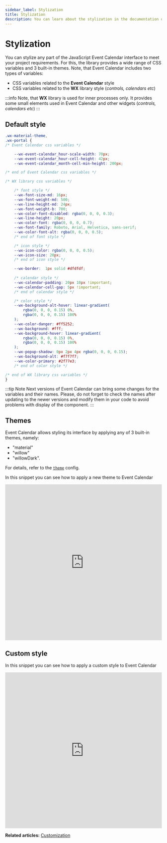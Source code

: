 ```yaml
---
sidebar_label: Stylization
title: Stylization
description: You can learn about the stylization in the documentation of the DHTMLX JavaScript Event Calendar library. Browse developer guides and API reference, try out code examples and live demos, and download a free 30-day evaluation version of DHTMLX Event Calendar.
---
```


# Stylization

You can stylize any part of the JavaScript Event Calendar interface to meet your project requirements. For this, the library provides a wide range of CSS variables and 3 built-in themes. Note, that Event Calendar includes two types of variables:
- CSS variables related to the **Event Calendar** style
- CSS variables related to the **WX** library style (*controls, calendars etc*)

:::info
Note, that **WX** library is used for inner processes only. It provides some small elements used in Event Calendar and other widgets (*controls, calendars etc*)
:::

## Default style

~~~css
.wx-material-theme,
.wx-portal {
/* Event Calendar css variables */

    --wx-event-calendar_hour-scale-width: 70px;
    --wx-event-calendar_hour-cell-height: 42px;
    --wx-event-calendar_month-cell-min-height: 200px;

/* end of Event Calendar css variables */

/* WX library css variables */

    /* font style */
    --wx-font-size-md: 16px;
    --wx-font-weight-md: 500;
    --wx-line-height-md: 24px;
    --wx-font-weight-b: 700;
    --wx-color-font-disabled: rgba(0, 0, 0, 0.3);
    --wx-line-height: 20px;
    --wx-color-font: rgba(0, 0, 0, 0.7);
    --wx-font-family: Roboto, Arial, Helvetica, sans-serif;
    --wx-color-font-alt: rgba(0, 0, 0, 0.5);
    /* end of font style */

    /* icon style */
    --wx-icon-color: rgba(0, 0, 0, 0.5);
    --wx-icon-size: 20px;
    /* end of icon style */

    --wx-border:  1px solid #dfdfdf;
    
    /* calendar style */
    --wx-calendar-padding: 20px 10px !important;
    --wx-calendar-cell-gap: 5px !important;
    /* end of calendar style */

    /* color style */
    --wx-background-alt-hover: linear-gradient(
        rgba(0, 0, 0, 0.15) 0%,
        rgba(0, 0, 0, 0.15) 100%
    );
    --wx-color-danger: #ff5252;
    --wx-background: #fff;
    --wx-background-hover: linear-gradient(
        rgba(0, 0, 0, 0.15) 0%,
        rgba(0, 0, 0, 0.15) 100%
    );
    --wx-popup-shadow: 0px 2px 4px rgba(0, 0, 0, 0.15);
    --wx-background-alt: #f7f7f7;
    --wx-color-primary: #2f77e3;
    /* end of color style */

/* end of WX library css variables */
}
~~~

:::tip Note
Next versions of Event Calendar can bring some changes for the variables and their names. Please, do not forget to check the names after updating to the newer versions and modify them in your code to avoid problems with display of the component.
:::

## Themes

Event Calendar allows styling its interface by applying any of 3 built-in themes, namely:

- "material"
- "willow"
- "willowDark".

For details, refer to the [`theme`](api/config/js_eventcalendar_theme_config.md) config.

In this snippet you can see how to apply a new theme to Event Calendar

<iframe src="https://snippet.dhtmlx.com/nh2g0j2o?mode=result" frameborder="0" class="snippet_iframe" width="100%" height="500"></iframe>

## Custom style

In this snippet you can see how to apply a custom style to Event Calendar

<iframe src="https://snippet.dhtmlx.com/w0qhtloa?mode=result" frameborder="0" class="snippet_iframe" width="100%" height="500"></iframe>

**Related articles:** [Customization](../customization/#custom-styles)
